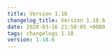 ```yaml
---
title: Version 1.18
changelog_title: Version 1.18.6
date: 2020-03-16 21:58:05 +0000
tags: changelogs 1.18
version: 1.18.6
---
```

<script src="https://gist.github.com/spinnaker-release/306d7e241272980642e918f64ed91fe3.js?file=1.18.6.md"/>

